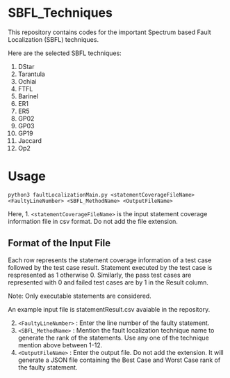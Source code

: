 # SBFL_Techniques
This repository contains codes for the important Spectrum based Fault Localization (SBFL) techniques.

Here are the selected SBFL techniques:
1. DStar
2. Tarantula
3. Ochiai
4. FTFL
5. Barinel
6. ER1
7. ER5
8. GP02
9. GP03
10. GP19
11. Jaccard
12. Op2


# Usage
``python3 faultLocalizationMain.py <statementCoverageFileName> <FaultyLineNumber> <SBFL_MethodName> <OutputFileName>``

Here, 1. ``<statementCoverageFileName>`` is the input statement coverage information file in csv format. Do not add the file extension.

## Format of the Input File
Each row represents the statement coverage information of a test case followed by the test case result.
Statement executed by the test case is respresented as 1 otherwise 0. Similarly, the pass test cases are represented with 0 and failed test cases are by 1 in the Result column.

Note: Only executable statements are considered.

An example input file is statementResult.csv avaiable in the repository.

2. ``<FaultyLineNumber>`` : Enter the line number of the faulty statement.
3. ``<SBFL_MethodName>`` : Mention the fault localization technique name to generate the rank of the statements. Use any one of the technique mention above between 1-12.
4. ``<OutputFileName>`` : Enter the output file. Do not add the extension. It will generate a JSON file containing the Best Case and Worst Case rank of the faulty statement.



